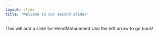 ```yaml
---
layout: slide
title: "Welcome to our second slide!"
---
```

This will add a slide for HendMohammed
Use the left arrow to go back!
